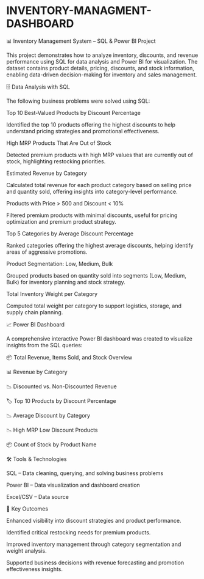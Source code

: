 # INVENTORY-MANAGMENT-DASHBOARD
📊 Inventory Management System – SQL & Power BI Project

This project demonstrates how to analyze inventory, discounts, and revenue performance using SQL for data analysis and Power BI for visualization. The dataset contains product details, pricing, discounts, and stock information, enabling data-driven decision-making for inventory and sales management.

🗄️ Data Analysis with SQL

The following business problems were solved using SQL:

Top 10 Best-Valued Products by Discount Percentage

Identified the top 10 products offering the highest discounts to help understand pricing strategies and promotional effectiveness.

High MRP Products That Are Out of Stock

Detected premium products with high MRP values that are currently out of stock, highlighting restocking priorities.

Estimated Revenue by Category

Calculated total revenue for each product category based on selling price and quantity sold, offering insights into category-level performance.

Products with Price > 500 and Discount < 10%

Filtered premium products with minimal discounts, useful for pricing optimization and premium product strategy.

Top 5 Categories by Average Discount Percentage

Ranked categories offering the highest average discounts, helping identify areas of aggressive promotions.

Product Segmentation: Low, Medium, Bulk

Grouped products based on quantity sold into segments (Low, Medium, Bulk) for inventory planning and stock strategy.

Total Inventory Weight per Category

Computed total weight per category to support logistics, storage, and supply chain planning.

📈 Power BI Dashboard

A comprehensive interactive Power BI dashboard was created to visualize insights from the SQL queries:

📦 Total Revenue, Items Sold, and Stock Overview

📊 Revenue by Category

📉 Discounted vs. Non-Discounted Revenue

🏷️ Top 10 Products by Discount Percentage

📉 Average Discount by Category

📉 High MRP Low Discount Products

📦 Count of Stock by Product Name

🛠️ Tools & Technologies

SQL – Data cleaning, querying, and solving business problems

Power BI – Data visualization and dashboard creation

Excel/CSV – Data source 

🚀 Key Outcomes

Enhanced visibility into discount strategies and product performance.

Identified critical restocking needs for premium products.

Improved inventory management through category segmentation and weight analysis.

Supported business decisions with revenue forecasting and promotion effectiveness insights.
